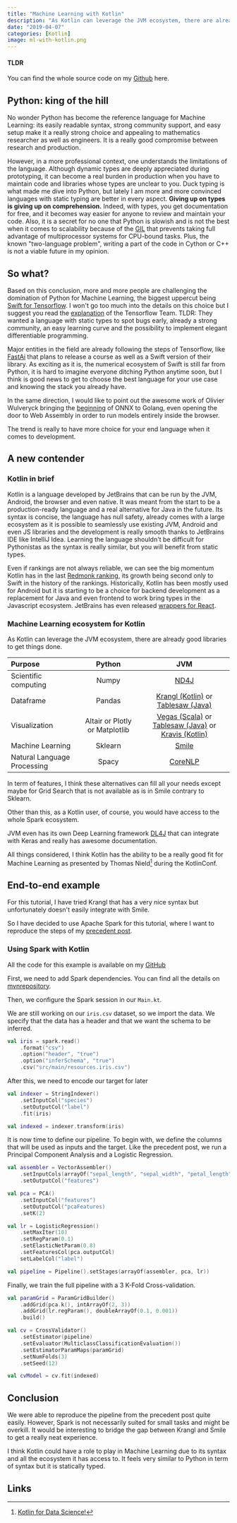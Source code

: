 ```yaml
---
title: "Machine Learning with Kotlin"
description: "As Kotlin can leverage the JVM ecosystem, there are already good libraries to get things done."
date: "2019-04-07"
categories: [Kotlin]
image: ml-with-kotlin.png
---
```


#### TLDR

You can find the whole source code on my [Github](https://github.com/DnzzL/kotlin-ml) here.

## Python: king of the hill

No wonder Python has become the reference language for Machine Learning: its easily readable syntax, strong community support, and easy setup make it a really strong choice and appealing to mathematics researcher as well as engineers. It is a really good compromise between research and production.

However, in a more professional context, one understands the limitations of the language. Although dynamic types are deeply appreciated during prototyping, it can become a real burden in production when you have to maintain code and libraries whose types are unclear to you. Duck typing is what made me dive into Python, but lately I am more and more convinced languages with static typing are better in every aspect. **Giving up on types is giving up on comprehension.** Indeed, with types, you get documentation for free, and it becomes way easier for anyone to review and maintain your code.
Also, it is a secret for no one that Python is slowish and is not the best when it comes to scalability because of the [GIL](https://wiki.python.org/moin/GlobalInterpreterLock) that prevents taking full advantage of multiprocessor systems for CPU-bound tasks. Plus, the known "two-language problem", writing a part of the code in Cython or C++ is not a viable future in my opinion.

## So what?

Based on this conclusion, more and more people are challenging the domination of Python for Machine Learning, the biggest uppercut being [Swift for Tensorflow](https://github.com/tensorflow/swift). I won't go too much into the details on this choice but I suggest you read the [explanation](https://github.com/tensorflow/swift/blob/master/docs/WhySwiftForTensorFlow.md) of the Tensorflow Team. TLDR: They wanted a language with static types to spot bugs early, already a strong community, an easy learning curve and the possibility to implement elegant differentiable programming.

Major entities in the field are already following the steps of Tensorflow, like [FastAi](https://www.fast.ai/2019/03/06/fastai-swift/) that plans to release a course as well as a Swift version of their library. As exciting as it is, the numerical ecosystem of Swift is still far from Python, it is hard to imagine everyone ditching Python anytime soon, but I think is good news to get to choose the best language for your use case and knowing the stack you already have.

In the same direction, I would like to point out the awesome work of Olivier Wulveryck bringing the [beginning](https://blog.owulveryck.info/2019/04/03/from-a-project-to-a-product-the-state-of-onnx-go.html) of ONNX to Golang, even opening the door to Web Assembly in order to run models entirely inside the browser.

The trend is really to have more choice for your end language when it comes to development.

## A new contender

### Kotlin in brief

Kotlin is a language developed by JetBrains that can be run by the JVM, Android, the browser and even native.
It was meant from the start to be a production-ready language and a real alternative for Java in the future.
Its syntax is concise, the language has null safety, already comes with a large ecosystem as it is possible to seamlessly use existing JVM, Android and even JS libraries and the development is really smooth thanks to JetBrains IDE like IntelliJ Idea.
Learning the language shouldn't be difficult for Pythonistas as the syntax is really similar, but you will benefit from static types.

Even if rankings are not always reliable, we can see the big momentum Kotlin has in the last [Redmonk ranking](https://redmonk.com/sogrady/2019/03/20/language-rankings-1-19/), its growth being second only to Swift in the history of the rankings. Historically, Kotlin has been mostly used for Android but it is starting to be a choice for backend development as a replacement for Java and even frontend to work bring types in the Javascript ecosystem. JetBrains has even released [wrappers for React](https://github.com/JetBrains/kotlin-wrappers).

### Machine Learning ecosystem for Kotlin

As Kotlin can leverage the JVM ecosystem, there are already good libraries to get things done.

| Purpose                     |             Python             |                                                                                     JVM                                                                                      |
| :-------------------------- | :----------------------------: | :--------------------------------------------------------------------------------------------------------------------------------------------------------------------------: |
| Scientific computing        |             Numpy              |                                                         [ND4J](https://deeplearning4j.org/docs/latest/nd4j-overview)                                                         |
| Dataframe                   |             Pandas             |                            [Krangl (Kotlin)](https://github.com/holgerbrandl/krangl) or [Tablesaw (Java)](https://github.com/jtablesaw/tablesaw)                             |
| Visualization               | Altair or Plotly or Matplotlib | [Vegas (Scala)](https://github.com/vegas-viz/Vegas) or [Tablesaw (Java)](https://github.com/jtablesaw/tablesaw) or [Kravis (Kotlin)](https://github.com/holgerbrandl/kravis) |
| Machine Learning            |            Sklearn             |                                                                  [Smile](https://github.com/haifengl/smile)                                                                  |
| Natural Language Processing |             Spacy              |                                                              [CoreNLP](https://stanfordnlp.github.io/CoreNLP/)                                                               |

In term of features, I think these alternatives can fill all your needs except maybe for Grid Search that is not available as is in Smile contrary to Sklearn.

Other than this, as a Kotlin user, of course, you would have access to the whole Spark ecosystem.

JVM even has its own Deep Learning framework [DL4J](https://deeplearning4j.org/) that can integrate with Keras and really has awesome documentation.

All things considered, I think Kotlin has the ability to be a really good fit for Machine Learning as presented by Thomas Nield[^1] during the KotlinConf.

## End-to-end example

For this tutorial, I have tried Krangl that has a very nice syntax but unfortunately doesn't easily integrate with Smile.

So I have decided to use Apache Spark for this tutorial, where I want to reproduce the steps of my [precedent post](/python/2018/12/09/share-and-deploy-ml-services.html).

### Using Spark with Kotlin

All the code for this example is available on my [GitHub](https://github.com/DnzzL/kotlin-ml)

First, we need to add Spark dependencies. You can find all the details on [mvnrepository](https://mvnrepository.com/).

Then, we configure the Spark session in our `Main.kt`.

We are still working on our `iris.csv` dataset, so we import the data.
We specify that the data has a header and that we want the schema to be inferred.

```kotlin
val iris = spark.read()
    .format("csv")
    .option("header", "true")
    .option("inferSchema", "true")
    .csv("src/main/resources.iris.csv")
```

After this, we need to encode our target for later

```kotlin
val indexer = StringIndexer()
    .setInputCol("species")
    .setOutputCol("label")
    .fit(iris)

val indexed = indexer.transform(iris)
```

It is now time to define our pipeline. To begin with, we define the columns that will be used as inputs and the target.
Like the precedent post, we run a Principal Component Analysis and a Logistic Regression.

```kotlin
val assembler = VectorAssembler()
    .setInputCols(arrayOf("sepal_length", "sepal_width", "petal_length", "petal_width"))
    .setOutputCol("features")

val pca = PCA()
    .setInputCol("features")
    .setOutputCol("pcaFeatures)
    .setK(2)

val lr = LogisticRegression()
    .setMaxIter(10)
    .setRegParam(0.1)
    .setElasticNetParam(0.8)
    .setFeaturesCol(pca.outputCol)
    setLabelCol("label")

val pipeline = Pipeline().setStages(arrayOf(assembler, pca, lr))
```

Finally, we train the full pipeline with a 3 K-Fold Cross-validation.

```kotlin
val paramGrid = ParamGridBuilder()
    .addGrid(pca.k(), intArrayOf(2, 3))
    .addGrid(lr.regParam(), doubleArrayOf(0.1, 0.001))
    .build()

val cv = CrossValidator()
    .setEstimator(pipeline)
    .setEvaluator(MulticlassClassificationEvaluation())
    .setEstimatorParamMaps(paramGrid)
    .setNumFolds(3)
    .setSeed(12)

val cvModel = cv.fit(indexed)
```

## Conclusion

We were able to reproduce the pipeline from the precedent post quite easily.
However, Spark is not necessarily suited for small tasks and might be overkill.
It would be interesting to bridge the gap between Krangl and Smile to get a really neat experience.

I think Kotlin could have a role to play in Machine Learning due to its syntax and all the ecosystem it has access to. It feels very similar to Python in term of syntax but it is statically typed.

## Links

[^1]: [Kotlin for Data Science!](https://resources.jetbrains.com/storage/products/kotlinconf2017/slides/kotlin_for_data_science.pdf)
